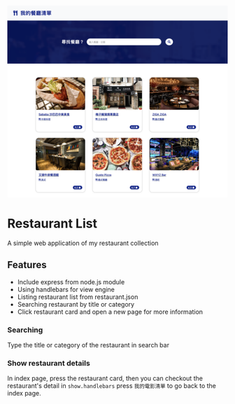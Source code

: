 ![My Image](public/images/cover_final.png)

# Restaurant List
A simple web application of my restaurant collection

## Features
- Include express from node.js module
- Using handlebars for view engine
- Listing restaurant list from restaurant.json
- Searching restaurant by title or category
- Click restaurant card and open a new page for more information


### Searching
Type the title or category of the restaurant in search bar

### Show restaurant details
In index page, press the restaurant card,
then you can checkout the restaurant's detail in `show.handlebars`
press `我的電影清單` to go back to the index page.